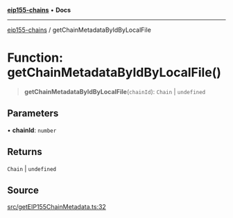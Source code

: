 [**eip155-chains**](../README.md) • **Docs**

***

[eip155-chains](../globals.md) / getChainMetadataByIdByLocalFile

# Function: getChainMetadataByIdByLocalFile()

> **getChainMetadataByIdByLocalFile**(`chainId`): `Chain` \| `undefined`

## Parameters

• **chainId**: `number`

## Returns

`Chain` \| `undefined`

## Source

[src/getEIP155ChainMetadata.ts:32](https://github.com/ivanzzeth/eip155-chains/blob/fabea39b9f864d3d26d0864c02fecbe990cf8d12/src/getEIP155ChainMetadata.ts#L32)
